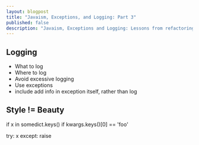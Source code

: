```yaml
---
layout: blogpost
title: "Javaism, Exceptions, and Logging: Part 3"
published: false
description: "Javaism, Exceptions and Logging: Lessons from refactoring large codebases. Part 3 of 3"
---
```


## Logging ##

* What to log
* Where to log
* Avoid excessive logging
* Use exceptions
* include add info in exception itself, rather than log

## Style != Beauty ##

if x in somedict.keys()
if kwargs.keys()[0] == 'foo'

try:
    x
except:
    raise

